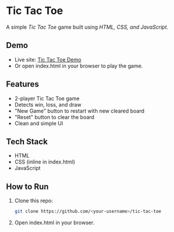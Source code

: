 # Tic Tac Toe

A simple *Tic Tac Toe* game built using *HTML, CSS, and JavaScript*.  

## Demo
- Live site: [Tic Tac Toe Demo](https://faheemaarif3898.github.io/Tic-Tac-Toe/)
- Or open index.html in your browser to play the game.  

## Features
- 2-player Tic Tac Toe game  
- Detects win, loss, and draw  
- "New Game" button to restart with new cleared board  
- "Reset" button to clear the board 
- Clean and simple UI 

## Tech Stack
- HTML
- CSS (inline in index.html)
- JavaScript

## How to Run
1. Clone this repo:  
   ```bash
   git clone https://github.com/<your-username>/tic-tac-toe

2. Open index.html in your browser.